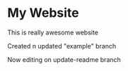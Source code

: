 # My Website

This is really awesome website

Created n updated "example" branch

Now editing on update-readme branch
